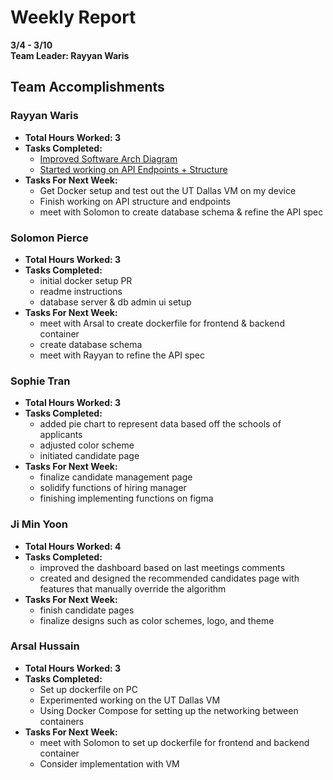 # Weekly Report  
**3/4 - 3/10**  
**Team Leader: Rayyan Waris**

## Team Accomplishments  
### Rayyan Waris
- **Total Hours Worked: 3**
- **Tasks Completed:**
  - [Improved Software Arch Diagram](https://lucid.app/lucidchart/20a73029-349f-4a5c-9112-95cd707142c8/edit?invitationId=inv_233ee0d4-7489-46d8-aa90-0ba83413f3fd&page=0_0#)
  - [Started working on API Endpoints + Structure](https://docs.google.com/document/d/1BClovHF3TAxhCgtBl6KbGhHpaBzP5N645sO__FKJeCg/edit?usp=sharing)
- **Tasks For Next Week:**
  - Get Docker setup and test out the UT Dallas VM on my device
  - Finish working on API structure and endpoints
  - meet with Solomon to create database schema & refine the API spec

### Solomon Pierce
- **Total Hours Worked: 3**
- **Tasks Completed:**
  - initial docker setup PR
  - readme instructions
  - database server & db admin ui setup
- **Tasks For Next Week:**
  - meet with Arsal to create dockerfile for frontend & backend container
  - create database schema
  - meet with Rayyan to refine the API spec 

### Sophie Tran
- **Total Hours Worked: 3**
- **Tasks Completed:**
  - added pie chart to represent data based off the schools of applicants
  - adjusted color scheme 
  - initiated candidate page
- **Tasks For Next Week:**
  - finalize candidate management page
  - solidify functions of hiring manager
  - finishing implementing functions on figma

### Ji Min Yoon
- **Total Hours Worked: 4**
- **Tasks Completed:**
  - improved the dashboard based on last meetings comments
  - created and designed the recommended candidates page with features that manually override the algorithm
- **Tasks For Next Week:**
  - finish candidate pages
  - finalize designs such as color schemes, logo, and theme

### Arsal Hussain
- **Total Hours Worked: 3**
- **Tasks Completed:**
  - Set up dockerfile on PC
  - Experimented working on the UT Dallas VM
  - Using Docker Compose for setting up the networking between containers
- **Tasks For Next Week:**
  - meet with Solomon to set up dockerfile for frontend and backend container
  - Consider implementation with VM


